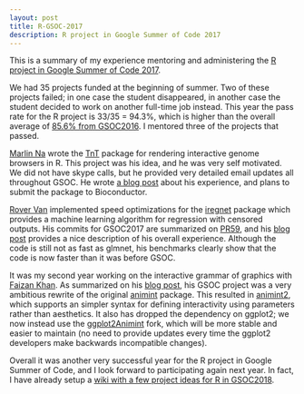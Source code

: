 ```yaml
---
layout: post
title: R-GSOC-2017
description: R project in Google Summer of Code 2017
---
```


This is a summary of my experience mentoring and administering the
[R project in Google Summer of Code 2017](https://github.com/rstats-gsoc/gsoc2017/wiki/table-of-proposed-coding-projects).

We had 35 projects funded at the beginning of summer. Two of these
projects failed; in one case the student disappeared, in another case
the student decided to work on another full-time job instead. This
year the pass rate for the R project is 33/35 = 94.3%, which is higher
than the overall average of
[85.6% from GSOC2016](https://developers.google.com/open-source/gsoc/resources/stats). I
mentored three of the projects that passed.

[Marlin Na](https://github.com/Marlin-Na) wrote the
[TnT](https://github.com/marlin-na/TnT) package for rendering
interactive genome browsers in R. This project was his idea, and he
was very self motivated. We did not have skype calls, but he provided
very detailed email updates all throughout GSOC. He wrote
[a blog post](http://weblog.marlin.pub/post/tnt/tnt-gsoc17/) about his
experience, and plans to submit the package to Bioconductor.

[Rover Van](https://github.com/RoverVan) implemented speed
optimizations for the [iregnet](https://github.com/anujkhare/iregnet)
package which provides a machine learning algorithm for regression
with censored outputs. His commits for GSOC2017 are summarized on
[PR59](https://github.com/anujkhare/iregnet/pull/59), and his
[blog post](http://rovervan.com/post/gsoc/gsoc-summary) provides a
nice description of his overall experience. Although the code is still
not as fast as glmnet, his benchmarks clearly show that the code is
now faster than it was before GSOC.

It was my second year working on the interactive grammar of graphics
with [Faizan Khan](https://github.com/faizan-khan-iit). As summarized
on his [blog post](https://faizan-khan-iit.github.io/gsoc17/), his GSOC
project was a very ambitious rewrite of the original
[animint](https://github.com/tdhock/animint) package. This resulted in
[animint2](https://github.com/tdhock/animint2), which supports an
simpler syntax for defining interactivity using parameters rather than
aesthetics. It also has dropped the dependency on ggplot2; we now
instead use the
[ggplot2Animint](https://github.com/faizan-khan-iit/ggplot2) fork,
which will be more stable and easier to maintain (no need to provide
updates every time the ggplot2 developers make backwards incompatible
changes).

Overall it was another very successful year for the R project in
Google Summer of Code, and I look forward to participating again next
year. In fact, I have already setup a
[wiki with a few project ideas for R in GSOC2018](https://github.com/rstats-gsoc/gsoc2018/wiki/table-of-proposed-coding-projects). 
